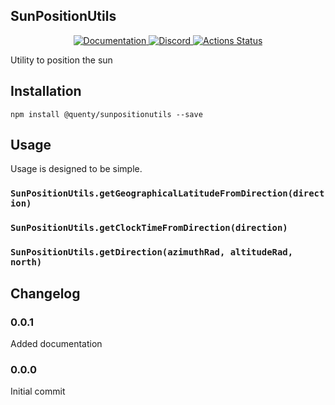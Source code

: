 ## SunPositionUtils
<div align="center">
  <a href="http://quenty.github.io/api/">
    <img src="https://img.shields.io/badge/docs-website-green.svg" alt="Documentation" />
  </a>
  <a href="https://discord.gg/mhtGUS8">
    <img src="https://img.shields.io/badge/discord-nevermore-blue.svg" alt="Discord" />
  </a>
  <a href="https://github.com/Quenty/NevermoreEngine/actions">
    <img src="https://github.com/Quenty/NevermoreEngine/workflows/luacheck/badge.svg" alt="Actions Status" />
  </a>
</div>

Utility to position the sun

## Installation
```
npm install @quenty/sunpositionutils --save
```

## Usage
Usage is designed to be simple.

### `SunPositionUtils.getGeographicalLatitudeFromDirection(direction)`

### `SunPositionUtils.getClockTimeFromDirection(direction)`

### `SunPositionUtils.getDirection(azimuthRad, altitudeRad, north)`


## Changelog

### 0.0.1
Added documentation

### 0.0.0
Initial commit